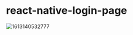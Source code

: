 # react-native-login-page

![1613140532777](https://user-images.githubusercontent.com/50481841/107783150-fb90ff00-6d5a-11eb-88cf-47442eb484bd.jpg)
